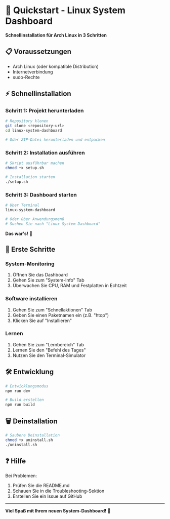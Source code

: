 # 🚀 Quickstart - Linux System Dashboard

**Schnellinstallation für Arch Linux in 3 Schritten**

## 📋 Voraussetzungen
- Arch Linux (oder kompatible Distribution)
- Internetverbindung
- sudo-Rechte

## ⚡ Schnellinstallation

### Schritt 1: Projekt herunterladen
```bash
# Repository klonen
git clone <repository-url>
cd linux-system-dashboard

# Oder ZIP-Datei herunterladen und entpacken
```

### Schritt 2: Installation ausführen
```bash
# Skript ausführbar machen
chmod +x setup.sh

# Installation starten
./setup.sh
```

### Schritt 3: Dashboard starten
```bash
# Über Terminal
linux-system-dashboard

# Oder über Anwendungsmenü
# Suchen Sie nach "Linux System Dashboard"
```

**Das war's!** 🎉

## 🎯 Erste Schritte

### System-Monitoring
1. Öffnen Sie das Dashboard
2. Gehen Sie zum "System-Info" Tab
3. Überwachen Sie CPU, RAM und Festplatten in Echtzeit

### Software installieren
1. Gehen Sie zum "Schnellaktionen" Tab
2. Geben Sie einen Paketnamen ein (z.B. "htop")
3. Klicken Sie auf "Installieren"

### Lernen
1. Gehen Sie zum "Lernbereich" Tab
2. Lernen Sie den "Befehl des Tages"
3. Nutzen Sie den Terminal-Simulator

## 🛠️ Entwicklung

```bash
# Entwicklungsmodus
npm run dev

# Build erstellen
npm run build
```

## 🗑️ Deinstallation

```bash
# Saubere Deinstallation
chmod +x uninstall.sh
./uninstall.sh
```

## ❓ Hilfe

Bei Problemen:
1. Prüfen Sie die README.md
2. Schauen Sie in die Troubleshooting-Sektion
3. Erstellen Sie ein Issue auf GitHub

---

**Viel Spaß mit Ihrem neuen System-Dashboard!** 🐧
